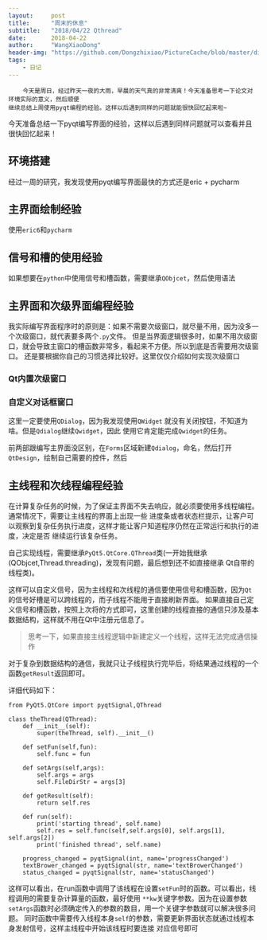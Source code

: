 ```yaml
---
layout:     post
title:      "周末的休息"
subtitle:   "2018/04/22 Qthread"
date:       2018-04-22
author:     "WangXiaoDong"
header-img: "https://github.com/Dongzhixiao/PictureCache/blob/master/diaryPic/20180422.jpg?raw=true"
tags:
    - 日记
---
```




```
    今天是周日，经过昨天一夜的大雨，早晨的天气真的非常清爽！今天准备思考一下论文对环境实际的意义，然后顺便
继续总结上周使用pyqt编程的经验。这样以后遇到同样的问题就能很快回忆起来啦~
```


今天准备总结一下pyqt编写界面的经验，这样以后遇到同样问题就可以查看并且很快回忆起来！

## 环境搭建
经过一周的研究，我发现使用pyqt编写界面最快的方式还是eric + pycharm

## 主界面绘制经验



使用`eric6`和`pycharm`

## 信号和槽的使用经验

如果想要在`python`中使用信号和槽函数，需要继承`QObjcet`，然后使用语法

## 主界面和次级界面编程经验

我实际编写界面程序时的原则是：如果不需要次级窗口，就尽量不用，因为没多一个次级窗口，就代表要多两个`.py`文件。
但是当界面逻辑很多时，如果不用次级窗口，就会导致主窗口的槽函数非常多，看起来不方便。所以到底是否需要用次级窗口。
还是要根据你自己的习惯选择比较好。这里仅仅介绍如何实现次级窗口

### Qt内置次级窗口

### 自定义对话框窗口

这里一定要使用`QDialog`，因为我发现使用`QWidget` 就没有关闭按钮，不知道为啥。但是`Qdialog`继续`Qwidget`，因此
使用它肯定能完成`Qwidget`的任务。

前两部跟编写主界面没区别，在`Forms`区域新建`Qdialog`，命名，然后打开`QtDesign`，绘制自己需要的控件，然后


## 主线程和次线程编程经验

在计算复杂任务的时候，为了保证主界面不失去响应，就必须要使用多线程编程。通常情况下，需要让主线程的界面上出现一些
进度条或者状态栏提示，让客户可以观察到复杂任务执行进度，这样才能让客户知道程序仍然在正常运行和执行的进度，决定是否
继续运行该复杂任务。

自己实现线程，需要继承`PyQt5.QtCore.QThread`类(一开始我继承(QObjcet,Thread.threading)，发现有问题，最后想到还不如直接继承
Qt自带的线程类)。

这样可以自定义信号，因为主线程和次线程的通信要使用信号和槽函数，因为`Qt`的信号好槽是可以跨线程的，而子线程不能用于直接刷新界面。
如果直接自己定义信号和槽函数，按照上次将的方式即可，这里创建的线程直接的通信只涉及基本数据结构，这样就不用在Qt中注册元信息了。

>思考一下，如果直接主线程逻辑中新建定义一个线程，这样无法完成通信操作

对于复杂到数据结构的通信，我就只让子线程执行完毕后，将结果通过线程的一个函数`getResult`返回即可。

详细代码如下：

```
from PyQt5.QtCore import pyqtSignal,QThread

class theThread(QThread):
    def __init__(self):
        super(theThread, self).__init__()

    def setFun(self,fun):
        self.func = fun

    def setArgs(self,args):
        self.args = args
        self.FileDirStr = args[3]

    def getResult(self):
        return self.res

    def run(self):
        print('starting thread', self.name)
        self.res = self.func(self,self.args[0], self.args[1], self.args[2])
        print('finished thread', self.name)

    progress_changed = pyqtSignal(int, name='progressChanged')
    textBrower_changed = pyqtSignal(str, name='textBrowerChanged')
    status_changed = pyqtSignal(str, name='statusChanged')
```

这样可以看出，在run函数中调用了该线程在设置`setFun`时的函数。可以看出，线程调用的需要复杂计算量的函数，最好使用
`**kw`关键字参数。因为在设置参数`setArgs`函数时必须确定传入的参数的数目，用一个关键字参数就可以解决很多问题。
同时函数中需要传入线程本身`self`的参数，需要更新界面状态就通过线程本身发射信号，这样主线程中开始该线程时要连接
对应信号即可







